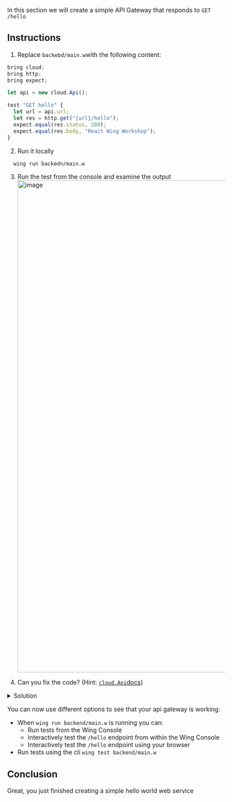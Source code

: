 In this section we will create a simple API Gateway that responds to `GET /hello`

## Instructions

1. Replace `backebd/main.w`with the following content:
  ```ts
  bring cloud;
  bring http;
  bring expect;

  let api = new cloud.Api();

  test "GET hello" {
    let url = api.url;
    let res = http.get("{url}/hello");
    expect.equal(res.status, 200);
    expect.equal(res.body, "React Wing Workshop");
  }
  ```
2. Run it locally
```sh
  wing run backedn/main.w
```
3. Run the test from the console and examine the output
   <img width="1134" alt="image" src="https://github.com/ekeren/react-wing-workshop/assets/1727147/28a3f485-d589-46f0-a154-a1968bc56949">

5. Can you fix the code? (Hint: [`cloud.Api`docs](https://www.winglang.io/docs/standard-library/cloud/api))

  <details>
    <summary>Solution</summary>
    
    
    api.get("/hello", inflight () => {
      return {
        status:200,
        body:"React Wing Workshop"
      };
    });
    
    
  </details>

You can now use different options to see that your api gateway is working: 
- When `wing run backend/main.w` is running you can:
  - Run tests from the Wing Console
  - Interactively test the `/hello` endpoint from within the Wing Console
  - Interactively test the `/hello` endpoint using your browser
- Run tests using the cli `wing test backend/main.w`

## Conclusion 

Great, you just finished creating a simple hello world web service 
